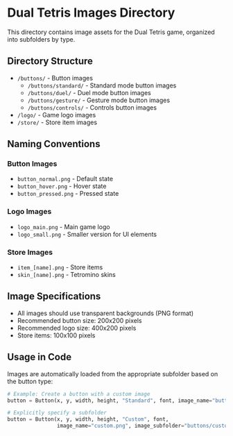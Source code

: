 # Dual Tetris Images Directory

This directory contains image assets for the Dual Tetris game, organized into subfolders by type.

## Directory Structure

- `/buttons/` - Button images
  - `/buttons/standard/` - Standard mode button images
  - `/buttons/duel/` - Duel mode button images
  - `/buttons/gesture/` - Gesture mode button images
  - `/buttons/controls/` - Controls button images
- `/logo/` - Game logo images
- `/store/` - Store item images

## Naming Conventions

### Button Images
- `button_normal.png` - Default state
- `button_hover.png` - Hover state
- `button_pressed.png` - Pressed state

### Logo Images
- `logo_main.png` - Main game logo
- `logo_small.png` - Smaller version for UI elements

### Store Images
- `item_[name].png` - Store items
- `skin_[name].png` - Tetromino skins

## Image Specifications

- All images should use transparent backgrounds (PNG format)
- Recommended button size: 200x200 pixels
- Recommended logo size: 400x200 pixels
- Store items: 100x100 pixels

## Usage in Code

Images are automatically loaded from the appropriate subfolder based on the button type:

```python
# Example: Create a button with a custom image
button = Button(x, y, width, height, "Standard", font, image_name="button_normal.png")

# Explicitly specify a subfolder
button = Button(x, y, width, height, "Custom", font, 
                image_name="custom.png", image_subfolder="buttons/custom")
```
